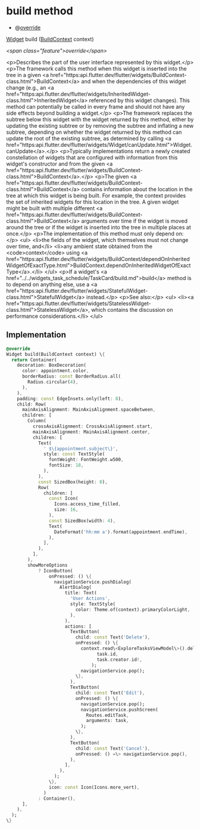 


# build method







- @[override](https:api.flutter.dev/flutter/dart-core/override-constant.html)

[Widget](https:api.flutter.dev/flutter/widgets/Widget-class.html) build
([BuildContext](https:api.flutter.dev/flutter/widgets/BuildContext-class.html) context)

_\<span class="feature"\>override\</span\>_



\<p\>Describes the part of the user interface represented by this widget.\</p\>
\<p\>The framework calls this method when this widget is inserted into the tree
in a given \<a href="https:api.flutter.dev/flutter/widgets/BuildContext-class.html"\>BuildContext\</a\> and when the dependencies of this widget change
(e.g., an \<a href="https:api.flutter.dev/flutter/widgets/InheritedWidget-class.html"\>InheritedWidget\</a\> referenced by this widget changes). This
method can potentially be called in every frame and should not have any side
effects beyond building a widget.\</p\>
\<p\>The framework replaces the subtree below this widget with the widget
returned by this method, either by updating the existing subtree or by
removing the subtree and inflating a new subtree, depending on whether the
widget returned by this method can update the root of the existing
subtree, as determined by calling \<a href="https:api.flutter.dev/flutter/widgets/Widget/canUpdate.html"\>Widget.canUpdate\</a\>.\</p\>
\<p\>Typically implementations return a newly created constellation of widgets
that are configured with information from this widget's constructor and
from the given \<a href="https:api.flutter.dev/flutter/widgets/BuildContext-class.html"\>BuildContext\</a\>.\</p\>
\<p\>The given \<a href="https:api.flutter.dev/flutter/widgets/BuildContext-class.html"\>BuildContext\</a\> contains information about the location in the
tree at which this widget is being built. For example, the context
provides the set of inherited widgets for this location in the tree. A
given widget might be built with multiple different \<a href="https:api.flutter.dev/flutter/widgets/BuildContext-class.html"\>BuildContext\</a\>
arguments over time if the widget is moved around the tree or if the
widget is inserted into the tree in multiple places at once.\</p\>
\<p\>The implementation of this method must only depend on:\</p\>
\<ul\>
\<li\>the fields of the widget, which themselves must not change over time,
and\</li\>
\<li\>any ambient state obtained from the \<code\>context\</code\> using
\<a href="https:api.flutter.dev/flutter/widgets/BuildContext/dependOnInheritedWidgetOfExactType.html"\>BuildContext.dependOnInheritedWidgetOfExactType\</a\>.\</li\>
\</ul\>
\<p\>If a widget's \<a href="../../widgets_task_schedule/TaskCard/build.md"\>build\</a\> method is to depend on anything else, use a
\<a href="https:api.flutter.dev/flutter/widgets/StatefulWidget-class.html"\>StatefulWidget\</a\> instead.\</p\>
\<p\>See also:\</p\>
\<ul\>
\<li\>\<a href="https:api.flutter.dev/flutter/widgets/StatelessWidget-class.html"\>StatelessWidget\</a\>, which contains the discussion on performance considerations.\</li\>
\</ul\>



## Implementation

```dart
@override
Widget build(BuildContext context) \{
  return Container(
    decoration: BoxDecoration(
      color: appointment.color,
      borderRadius: const BorderRadius.all(
        Radius.circular(4),
      ),
    ),
    padding: const EdgeInsets.only(left: 8),
    child: Row(
      mainAxisAlignment: MainAxisAlignment.spaceBetween,
      children: [
        Column(
          crossAxisAlignment: CrossAxisAlignment.start,
          mainAxisAlignment: MainAxisAlignment.center,
          children: [
            Text(
              ' $\{appointment.subject\}',
              style: const TextStyle(
                fontWeight: FontWeight.w500,
                fontSize: 18,
              ),
            ),
            const SizedBox(height: 8),
            Row(
              children: [
                const Icon(
                  Icons.access_time_filled,
                  size: 16,
                ),
                const SizedBox(width: 4),
                Text(
                  DateFormat('hh:mm a').format(appointment.endTime),
                ),
              ],
            ),
          ],
        ),
        showMoreOptions
            ? IconButton(
                onPressed: () \{
                  navigationService.pushDialog(
                    AlertDialog(
                      title: Text(
                        'User Actions',
                        style: TextStyle(
                          color: Theme.of(context).primaryColorLight,
                        ),
                      ),
                      actions: [
                        TextButton(
                          child: const Text('Delete'),
                          onPressed: () \{
                            context.read\<ExploreTasksViewModel\>().deleteTask(
                                  task.id,
                                  task.creator.id!,
                                );
                            navigationService.pop();
                          \},
                        ),
                        TextButton(
                          child: const Text('Edit'),
                          onPressed: () \{
                            navigationService.pop();
                            navigationService.pushScreen(
                              Routes.editTask,
                              arguments: task,
                            );
                          \},
                        ),
                        TextButton(
                          child: const Text('Cancel'),
                          onPressed: () =\> navigationService.pop(),
                        ),
                      ],
                    ),
                  );
                \},
                icon: const Icon(Icons.more_vert),
              )
            : Container(),
      ],
    ),
  );
\}
```







